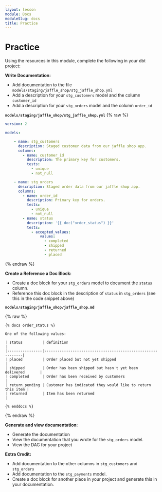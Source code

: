 ```yaml
---
layout: lesson
module: Docs
moduleSlug: docs
title: Practice
---
```


# Practice 
Using the resources in this module, complete the following in your dbt project:

**Write Documentation:**
- Add documentation to the file `models/staging/jaffle_shop/stg_jaffle_shop.yml`
- Add a description for your `stg_customers` model and the column `customer_id`
- Add a description for your `stg_orders` model and the column `order_id`

**`models/staging/jaffle_shop/stg_jaffle_shop.yml`**
{% raw %}
```yml
version: 2

models:

    - name: stg_customers
      description: Staged customer data from our jaffle shop app.
      columns: 
        - name: customer_id
          description: The primary key for customers.
          tests:
            - unique
            - not_null

    - name: stg_orders
      description: Staged order data from our jaffle shop app.
      columns: 
        - name: order_id
          description: Primary key for orders.
          tests:
            - unique
            - not_null
        - name: status
          description: '{{ doc("order_status") }}'
          tests:
            - accepted_values:
                values:
                  - completed
                  - shipped
                  - returned
                  - placed
```
{% endraw %}

**Create a Reference a Doc Block:**
- Create a doc block for your `stg_orders` model to document the `status` column.
- Reference this doc block in the description of `status` in `stg_orders`  (see this in the code snippet above)

**`models/staging/jaffle_shop/jaffle_shop.md`**

{% raw %}
```
{% docs order_status %}

One of the following values: 

| status         | definition                                                 |
|----------------|------------------------------------------------------------|
| placed         | Order placed but not yet shipped                           |
| shipped        | Order has been shipped but hasn't yet been delivered       |
| completed      | Order has been received by customers                       |
| return_pending | Customer has indicated they would like to return this item |
| returned       | Item has been returned                                     |

{% enddocs %}
```
{% endraw %}

**Generate and view documentation:**
- Generate the documentation
- View the documentation that you wrote for the `stg_orders` model.
- View the DAG for your project

**Extra Credit:**
- Add documentation to the other columns in `stg_customers` and `stg_orders`
- Add documentation to the `stg_payments` model.
- Create a doc block for another place in your project and generate this in your documentation.
